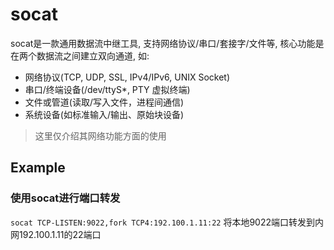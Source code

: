 # socat

socat是一款通用数据流中继工具, 支持网络协议/串口/套接字/文件等, 核心功能是 在两个数据流之间建立双向通道, 如:
- 网络协议(TCP, UDP, SSL, IPv4/IPv6, UNIX Socket)
- 串口/终端设备(/dev/ttyS*, PTY 虚拟终端)
- 文件或管道(读取/写入文件，进程间通信)
- 系统设备(如标准输入/输出、原始块设备)

> 这里仅介绍其网络功能方面的使用

## Example

### 使用socat进行端口转发
`socat TCP-LISTEN:9022,fork TCP4:192.100.1.11:22` 将本地9022端口转发到内网192.100.1.11的22端口